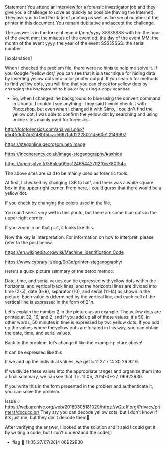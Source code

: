Statement
You attend an interview for a forensic investigator job and they give you a challenge to solve as quickly as possible (having the Internet).
They ask you to find the date of printing as well as the serial number of the printer in this document.
You remain dubitative and accept the challenge.

The answer is in the form:
hh:mm dd/mm/yyyy SSSSSSSS
with
 hh: the hour of the event
 mm: the minutes of the event
 dd: the day of the event
 MM: the month of the event
 yyyy: the year of the event
 SSSSSSSS: the serial number

[explanation]

When I checked the problem file, there were no hints to help me solve it.
If you Google "yellow dot," you can see that it is a technique for hiding data by inserting yellow dots into color printer output. If you search for methods to find yellow dots, you will find that you can check for yellow dots by changing the background to blue or by using a copy scanner.
+ So, when I changed the background to blue using the convert command in Ubuntu, I couldn't see anything. They said I could check it with Photoshop, but even when I changed it with Gimp, I couldn't find the yellow dot.
I was able to confirm the yellow dot by searching and using online sites mainly used for forensics.

http://fotoforensics.com/analysis.php?id=4fc1d07d5248bf5fcaa5697fafd22280c1d560e1.2149907

https://stegonline.georgeom.net/image

https://incoherency.co.uk/image-steganography/#unhide

https://aperisolve.fr/58bfea09dc12465442702f0ee180f54c

The above sites are said to be mainly used as forensic tools.

 

At first, I checked by changing LSB to half, and there was a white square box in the upper right corner. From here, I could guess that there would be a yellow dot.


If you check by changing the colors used in the file,


You can't see it very well in this photo, but there are some blue dots in the upper right corner.


If you zoom in on that part, it looks like this.

Now the key is interpretation. For information on how to interpret, please refer to the post below.

https://en.wikipedia.org/wiki/Machine_Identification_Code

https://www.cybrary.it/blog/0p3n/printer-steganography/

Here's a quick picture summary of the detox method:

 


Date, time, and serial values ​​can be expressed with yellow dots within the horizontal and vertical black lines, and the horizontal lines are divided into time (2-5), date (6-8), separator (10), and serial (11-14) as shown in the picture. Each value is determined by the vertical line, and each cell of the vertical line is expressed in the form of 2^n.

Let's explain the number 2 in the picture as an example. The yellow dots are printed at 32, 16, and 2, and if you add up all of these values, it's 50. In other words, 50 minutes in time is expressed by two yellow dots. If you add up the values ​​where the yellow dots are located in this way, you can obtain the date, time, and serial values.

Back to the problem, let's change it like the example picture above!

 


It can be expressed like this


If we add up the individual values, we get 5 11 27 7 14 30 29 92 6.

If we divide these values ​​into the appropriate ranges and organize them into a final summary, we can see that it is 11:05, 2014-07-27, 06922930.

If you write this in the form presented in the problem and authenticate it, you can solve the problem.

 

Issue
💡https://web.archive.org/web/20180305181029/https://w2.eff.org/Privacy/printers/docucolor/ They say you can decode yellow dots, but I don't know if it's just me, but they don't decode them👿

After verifying the answer, I looked at the solution and it said I could get it by writing a code, but I don't understand the code☹️
+ flag
🍒 11:05 27/07/2014 06922930
